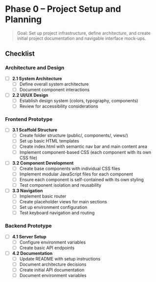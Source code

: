 # Phase 0 – Project Setup and Planning

> Goal: Set up project infrastructure, define architecture, and create initial project documentation and navigable interface mock-ups.

## Checklist

### Architecture and Design
- [ ] **2.1 System Architecture**
    - [ ] Define overall system architecture
    - [ ] Document component interactions

- [ ] **2.2 UI/UX Design**
    - [ ] Establish design system (colors, typography, components)
    - [ ] Review for accessibility considerations

### Frontend Prototype
- [ ] **3.1 Scaffold Structure**
    - [ ] Create folder structure (public/, components/, views/)
    - [ ] Set up basic HTML templates
    - [ ] Create index.html with semantic nav bar and main content area
    - [ ] Implement component-based CSS (each component with its own CSS file)

- [ ] **3.2 Component Development**
    - [ ] Create base components with individual CSS files
    - [ ] Implement modular JavaScript files for each component
    - [ ] Ensure each component is self-contained with its own styling
    - [ ] Test component isolation and reusability

- [ ] **3.3 Navigation**
    - [ ] Implement basic router
    - [ ] Create placeholder views for main sections
    - [ ] Set up environment configuration
    - [ ] Test keyboard navigation and routing

### Backend Prototype
- [ ] **4.1 Server Setup**
    - [ ] Configure environment variables
    - [ ] Create basic API endpoints

- [ ] **4.2 Documentation**
    - [ ] Update README with setup instructions
    - [ ] Document architecture decisions
    - [ ] Create initial API documentation
    - [ ] Document environment variables 